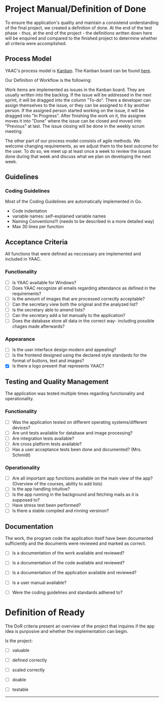 # Project Manual/Definition of Done

To ensure the application's quality and maintain a consistend understanding of the final project, we created a definition of done. At the end of the test phase - thus, at the end of the project - the definitions written down here will be enquired and compared to the finished project to determine whether all criteria were accomplished.


## Process Model

YAAC's process model is [Kanban](https://kanbanguides.org/english/). The Kanban board can be found [here](https://github.com/orgs/DHBW-SE-2023/projects/1). 

Our Definition of Workflow is the following:

Work items are implemented as issues in the Kanban board. They are usually written into the backlog. If the issue will be addressed in the next sprint, it will be dragged into the column "To-do". There a developer can assign themselves to the issue, or they can be assigned to it by another person. If the assigned person started working on the issue, it will be dragged into "In Progress". After finishing the work on it, the assignee moves it into "Done" where the issue can be closed and moved into "Previous" at last. The issue closing will be done in the weekly scrum meeting.

The other part of our process model consists of agile methods. We welcome changing requirements, as we adjust them to the best outcome for the user. To do so, we meet up at least once a week to review the issues done during that week and discuss what we plan on developing the next week.


## Guidelines

### Coding Guidelines

Most of the Coding Guidelines are automatically implemented in Go.

- Code indentation
- variable names: self-explained variable names
- Naming Conventions!!! (needs to be described in a more detailed way)
- Max 30 lines per function


## Acceptance Criteria

All functions that were defined as neccessary are implemented and included in YAAC.

### Functionality

- [ ] Is YAAC available for Windows?
- [ ] Does YAAC recognize all emails regarding attendance as defined in the requirements?
- [ ] Is the amount of images that are processed correctly acceptable?
- [ ] Can the secretary view both the original and the analyzed list?
- [ ] Is the secretary able to amend lists?
- [ ] Can the secretary add a list manually to the application?
- [ ] Does the database store all data in the correct way- including possible chages made afterwards?

### Appearance

- [ ] Is the user interface design modern and appealing?
- [ ] Is the frontend designed using the declared style standards for the format of buttons, text and images?
- [x] Is there a logo present that represents YAAC?

## Testing and Quality Management

The application was tested multiple times regarding functionality and operationality.

### Functionality

- [ ] Was the application tested on different operating systems/different devices?
- [ ] Are unit tests available for database and image processing?
- [ ] Are integration tests available?
- [ ] Are cross platform tests available?
- [ ] Has a user acceptance tests been done and documented? (Mrs. Schmidt)

### Operationality

- [ ] Are all important app functions available on the main view of the app? (Overview of the courses, ability to add lists)
- [ ] Is the app handling intuitive?
- [ ] Is the app running in the background and fetching mails as it is supposed to?
- [ ] Have stress test been performed?
- [ ] Is there a stable compiled and rinning versinon?

## Documentation

The work, the program code the application itself have been documented sufficiently and the documents were reviewed and marked as correct.

- [ ] Is a documentation of the work available and reviewed?
- [ ] Is a documentation of the code available and reviewed?
- [ ] Is a documentation of the application available and reviewed?
- [ ] Is a user manual available?
- [ ] Were the coding guidelines and standards adhered to?


# Definition of Ready

The DoR criteria present an overview of the project that inquires if the app idea is purposive and whether the implementation can begin.

Is the project:

- [ ] valuable
- [ ] defined correctly
- [ ] scaled correctly
- [ ] doable
- [ ] testable



---





<!--
Steps of Process:

- Email integration
- Image Processing
- User interface
- Database

## Email Integration

A user sends an email to the secretary's office. As the project runs in the background, YAAC detects the new mail as an attendance list by checking the subject of the mail which contains specific phrases like "Anwesenheitsliste", "Anwesenheit", "Liste". If one of these phrases has been found, YAAC checks if the mail has an image as attachment. The image in the attachment will be extracted and send to the image processing module.

## Image Processing

This module accepts the image from mail integration and analyzes its contents. The image must contain a table with two columns. The column on the left entails the students names in alphabetical order. The column on the right is the place where the signatures should be located.   

## User Interface

T

## Database





Prozessmodelle: Ein Prozessmodell beschreibt, wie die Ergebnisse einer Dienstleistung zustande kommen.
• Festlegung der Prozessschritte
• Definition von Schnittstellen

[S. 15](https://hdms.bsz-bw.de/frontdoor/deliver/index/docId/275/file/Diplomarbeit.PDF)

-->
<!--
## Quality Management

- Accuracy: Ensuring that the system accurately identifies and extracts signatures from images of attendance sheets. This involves implementing robust image processing algorithms and machine learning models to minimize errors and false positives/negatives.
- Reliability: Consistently providing reliable results in determining attendance. YAAC should be able to handle various types of attendance sheets and signatures with a high level of reliability, regardless of factors such as image quality or handwriting variability.
- Efficiency: Optimizing the system's performance to process attendance sheets quickly and efficiently. This includes minimizing processing time and resource usage while maintaining accuracy and reliability.
- Usability: Designing an intuitive and user-friendly interface for users to interact with the system. The interface should make it easy for users to upload attendance images, view results and modify them if necessary.
- Security: The data stored in the database should be protected by security measures.
- Compliance: YAAC has to comply with GDPR.
- Documentation: Documenting the entire project entirely and understandably. This includes the project management documentation, the user documentation and the [developmental documentation](https://github.com/DHBW-SE-2023/YAAC/tree/master/docs) using [GoDoc](/3rdTry/GoDoc.md).


## Configuration Management

Configuration management for YAAC involves the systematic management of the software's configuration items, including its codebase, dependencies, settings, and documentation. The primary goals of configuration management are to:

- Version Control and Documentation Management: [YAAC](https://github.com/DHBW-SE-2023) is managed as an organization on github. Both the documentation and the project itself are tracked there.
<font color = red>
- Build Management: The build should be done as easy as possible. Therefore, the deployable product should have as few external dependencies as possible.
</font>
- Change Management: A process for requesting, reviewing, approving, and implementing changes to the software should be established. The final github pipeline is described [here](/3rdTry/Pipeline.md).
- Release Management: Coordinate the planning, scheduling, and deployment of software releases. This involves ensuring that releases are properly tested, documented, and packaged for distribution to users.
-->

